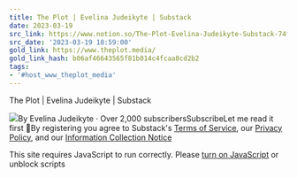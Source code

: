 ```yaml
---
title: The Plot | Evelina Judeikyte | Substack
date: 2023-03-19
src_link: https://www.notion.so/The-Plot-Evelina-Judeikyte-Substack-74fa5d18847f4ed8836df0a38b65dd9f
src_date: '2023-03-19 18:59:00'
gold_link: https://www.theplot.media/
gold_link_hash: b06af46643565f81b014c4fcaa8cd2b2
tags:
- '#host_www_theplot_media'
---
```


















The Plot | Evelina Judeikyte | Substack

























![](https://substackcdn.com/image/fetch/w_1360,c_limit,f_auto,q_auto:best,fl_progressive:steep/https%3A%2F%2Fsubstack-post-media.s3.amazonaws.com%2Fpublic%2Fimages%2F04af33f4-14de-40ff-8b39-e073dd105367_1279x622.png)By Evelina Judeikyte · Over 2,000 subscribersSubscribeLet me read it first 👀By registering you agree to Substack's [Terms of Service](https://substack.com/tos), our [Privacy Policy](https://substack.com/privacy), and our [Information Collection Notice](https://substack.com/ccpa#personal-data-collected)

















 This site requires JavaScript to run correctly. Please [turn on JavaScript](https://enable-javascript.com/) or unblock scripts